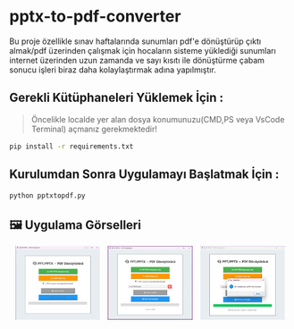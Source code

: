 # pptx-to-pdf-converter
Bu proje özellikle sınav haftalarında sunumları pdf'e dönüştürüp çıktı almak/pdf üzerinden çalışmak için hocaların sisteme yüklediği sunumları internet üzerinden uzun zamanda ve sayı kısıtı ile dönüştürme çabam sonucu işleri biraz daha kolaylaştırmak adına yapılmıştır.

## Gerekli Kütüphaneleri Yüklemek İçin :
> Öncelikle localde yer alan dosya konumunuzu(CMD,PS veya VsCode Terminal) açmanız gerekmektedir!

```bash
pip install -r requirements.txt
```

## Kurulumdan Sonra Uygulamayı Başlatmak İçin : 

```bash
python pptxtopdf.py
```

## 🖼️ Uygulama Görselleri

<p float="left" align="center">
  <img src="assets/ui-main.png" width="30%" alt="Ana Arayüz" style="margin-right: 10px;"/>
  <img src="assets/file-selection.png" width="30%" alt="Dosya Seçimi" style="margin-right: 10px;"/>
  <img src="assets/transformation.png" width="30%" alt="Dönüşüm Başarısı"/>
</p>

